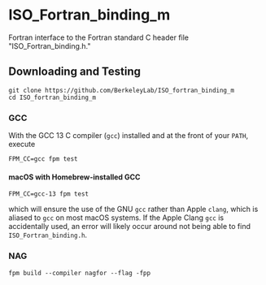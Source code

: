 ISO_Fortran_binding_m
=====================

Fortran interface to the Fortran standard C header file "ISO_Fortran_binding.h."

Downloading and Testing
------------------------
```
git clone https://github.com/BerkeleyLab/ISO_fortran_binding_m
cd ISO_fortran_binding_m
```

### GCC
With the GCC 13 C compiler (`gcc`) installed and at the front of your `PATH`, execute
```
FPM_CC=gcc fpm test
```

#### macOS with Homebrew-installed GCC
```
FPM_CC=gcc-13 fpm test
```
which will ensure the use of the GNU `gcc` rather than Apple `clang`, which is aliased to `gcc` on most macOS systems.
If the Apple Clang `gcc` is accidentally used, an error will likely occur around not being able to find `ISO_Fortran_binding.h`.

### NAG
```
fpm build --compiler nagfor --flag -fpp
```
